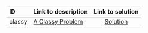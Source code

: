 | ID | Link to description | Link to solution |
|:---|:---|:---:|
| classy | [A Classy Problem](https://open.kattis.com/problems/classy) | [Solution](https://github.com/versenyi98/leetcode-solutions/tree/main/solutions/A%20Classy%20Problem)|
